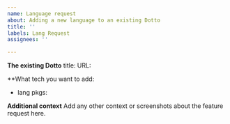 ```yaml
---
name: Language request
about: Adding a new language to an existing Dotto
title: ''
labels: Lang Request
assignees: ''

---
```


**The existing Dotto**
title:
URL: 

**What tech you want to add:
- lang
  pkgs: 

**Additional context**
Add any other context or screenshots about the feature request here.
